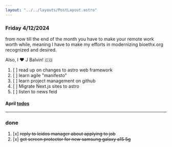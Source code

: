 ```yaml
---
layout: "../../layouts/PostLayout.astro"
---
```


### Friday 4/12/2024 
from now till the end of the month you have to make your remote work worth while,
meaning I have to make my efforts in modernizing bioethx.org recognized and desired.

Also, I ❤️  J Balvin! 🇨🇴

1. [ ] read up on changes to astro web framework
2. [ ] learn agile "manifesto"
3. [ ] learn project management on github
4. [ ] Migrate Next.js sites to astro
5. [ ] listen to news feid

#### April [todos](/posts/april)

---
### done
1. [x] ~~reply to leidos manager about applying to job~~
2. [x] ~~get screen protector for new samsung galaxy a15 5g~~
